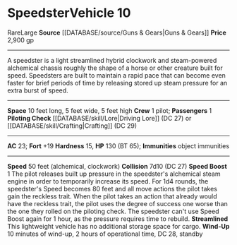 ﻿---
ac: '23'
burrow_speed: null
climb_speed: null
fly_speed: null
fortitude: '+19'
hardness: '15'
hp: '130'
id: '31'
item_category: Vehicles
land_speed: '50'
level: '10'
max_speed: '50'
name: Speedster
price: 2,900 gp
rarity: Rare
reflex: null
resistance: null
rus_type_level: null
school: null
size: Large
source: '[[DATABASE/source/Guns & Gears|Guns & Gears]]'
swim_speed: null
trait:
- '[[DATABASE/trait/Rare|Rare]]'
type: Vehicle

---
# Speedster<span class="item-type">Vehicle 10</span>

<span class="trait-rare item-trait">Rare</span><span class="trait-size item-trait">Large</span>
**Source** [[DATABASE/source/Guns & Gears|Guns & Gears]]
**Price** 2,900 gp

---
A speedster is a light streamlined hybrid clockwork and steam-powered alchemical chassis roughly the shape of a horse or other creature built for speed. Speedsters are built to maintain a rapid pace that can become even faster for brief periods of time by releasing stored up steam pressure for an extra burst of speed.

---
**Space** 10 feet long, 5 feet wide, 5 feet high
**Crew** 1 pilot; **Passengers** 1
**Piloting Check** [[DATABASE/skill/Lore|Driving Lore]] (DC 27) or [[DATABASE/skill/Crafting|Crafting]] (DC 29)

---
**AC** 23; **Fort** +19
**Hardness** 15, **HP** 130 (BT 65); **Immunities** object immunities

---
**Speed** 50 feet (alchemical, clockwork)
**Collision** 7d10 (DC 27)
**Speed Boost** <span class="action-icon">1</span> The pilot releases built up pressure in the speedster's alchemical steam engine in order to temporarily increase its speed. For 1d4 rounds, the speedster's Speed becomes 80 feet and all move actions the pilot takes gain the reckless trait. When the pilot takes an action that already would have the reckless trait, the pilot uses the degree of success one worse than the one they rolled on the piloting check. The speedster can't use Speed Boost again for 1 hour, as the pressure requires time to rebuild.
 **Streamlined** This lightweight vehicle has no additional storage space for cargo.
 **Wind-Up** 10 minutes of wind-up, 2 hours of operational time, DC 28, standby